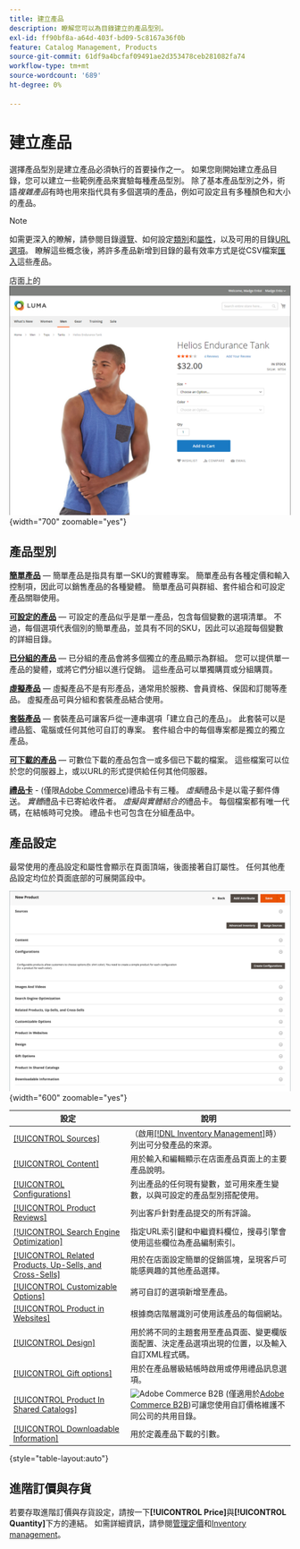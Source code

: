 ```yaml
---
title: 建立產品
description: 瞭解您可以為目錄建立的產品型別。
exl-id: ff90bf8a-a64d-403f-bd09-5c8167a36f0b
feature: Catalog Management, Products
source-git-commit: 61df9a4bcfaf09491ae2d353478ceb281082fa74
workflow-type: tm+mt
source-wordcount: '689'
ht-degree: 0%

---
```


# 建立產品

選擇產品型別是建立產品必須執行的首要操作之一。 如果您剛開始建立產品目錄，您可以建立一些範例產品來實驗每種產品型別。 除了基本產品型別之外，術語&#x200B;_複雜產品_&#x200B;有時也用來指代具有多個選項的產品，例如可設定且有多種顏色和大小的產品。

>[!NOTE]
>
>如需更深入的瞭解，請參閱目錄[導覽](navigation.md)、如何設定[類別](categories.md)和[屬性](product-attributes.md)，以及可用的目錄[URL選項](catalog-urls.md)。 瞭解這些概念後，將許多產品新增到目錄的最有效率方式是從CSV檔案[匯入](../systems/data-import.md)這些產品。

店面上的![產品頁面](./assets/storefront-product-page.png){width="700" zoomable="yes"}

## 產品型別

**[簡單產品](product-create-simple.md)** — 簡單產品是指具有單一SKU的實體專案。 簡單產品有各種定價和輸入控制項，因此可以銷售產品的各種變體。 簡單產品可與群組、套件組合和可設定產品關聯使用。

**[可設定的產品](product-create-configurable.md)** — 可設定的產品似乎是單一產品，包含每個變數的選項清單。 不過，每個選項代表個別的簡單產品，並具有不同的SKU，因此可以追蹤每個變數的詳細目錄。

**[已分組的產品](product-create-grouped.md)** — 已分組的產品會將多個獨立的產品顯示為群組。 您可以提供單一產品的變體，或將它們分組以進行促銷。 這些產品可以單獨購買或分組購買。

**[虛擬產品](product-create-virtual.md)** — 虛擬產品不是有形產品，通常用於服務、會員資格、保固和訂閱等產品。 虛擬產品可與分組和套裝產品結合使用。

**[套裝產品](product-create-bundle.md)** — 套裝產品可讓客戶從一連串選項「建立自己的產品」。 此套裝可以是禮品籃、電腦或任何其他可自訂的專案。 套件組合中的每個專案都是獨立的獨立產品。

**[可下載的產品](product-create-downloadable.md)** — 可數位下載的產品包含一或多個已下載的檔案。 這些檔案可以位於您的伺服器上，或以URL的形式提供給任何其他伺服器。

**[禮品卡](product-gift-card-create.md)** - (僅限[Adobe Commerce](../landing/home.md#product-editions))禮品卡有三種。 _虛擬_&#x200B;禮品卡是以電子郵件傳送。 _實體_&#x200B;禮品卡已寄給收件者。 _虛擬與實體結合的_&#x200B;禮品卡。 每個檔案都有唯一代碼，在結帳時可兌換。 禮品卡也可包含在分組產品中。

## 產品設定

最常使用的產品設定和屬性會顯示在頁面頂端，後面接著自訂屬性。 任何其他產品設定均位於頁面底部的可展開區段中。

![產品設定](./assets/product-settings.png){width="600" zoomable="yes"}

| 設定 | 說明 |
|--- |--- |
| [[!UICONTROL Sources]](../inventory-management/sources-assign-per-product.md) | （啟用[[!DNL Inventory Management]](../inventory-management/introduction.md)時）列出可分發產品的來源。 |
| [[!UICONTROL Content]](product-content.md) | 用於輸入和編輯顯示在店面產品頁面上的主要產品說明。 |
| [[!UICONTROL Configurations]](product-configurations.md) | 列出產品的任何現有變數，並可用來產生變數，以與可設定的產品型別搭配使用。 |
| [[!UICONTROL Product Reviews]](settings-advanced-product-reviews.md) | 列出客戶針對產品提交的所有評論。 |
| [[!UICONTROL Search Engine Optimization]](product-search-engine-optimization.md) | 指定URL索引鍵和中繼資料欄位，搜尋引擎會使用這些欄位為產品編制索引。 |
| [[!UICONTROL Related Products, Up-Sells, and Cross-Sells]](related-products-up-sells-cross-sells.md) | 用於在店面設定簡單的促銷區塊，呈現客戶可能感興趣的其他產品選擇。 |
| [[!UICONTROL Customizable Options]](settings-advanced-custom-options.md) | 將可自訂的選項新增至產品。 |
| [[!UICONTROL Product in Websites]](settings-basic-websites.md) | 根據商店階層識別可使用該產品的每個網站。 |
| [[!UICONTROL Design]](settings-advanced-design.md) | 用於將不同的主題套用至產品頁面、變更欄版面配置、決定產品選項出現的位置，以及輸入自訂XML程式碼。 |
| [[!UICONTROL Gift options]](product-gift-options.md) | 用於在產品層級結帳時啟用或停用禮品訊息選項。 |
| [[!UICONTROL Product In Shared Catalogs]](../b2b/catalog-shared.md) | ![Adobe Commerce B2B](../assets/b2b.svg) (僅適用於[Adobe Commerce B2B](../b2b/introduction.md))可讓您使用自訂價格維護不同公司的共用目錄。 |
| [[!UICONTROL Downloadable Information]](product-create-downloadable.md#step-5-complete-the-downloadable-information) | 用於定義產品下載的引數。 |

{style="table-layout:auto"}

## 進階訂價與存貨

若要存取進階訂價與存貨設定，請按一下&#x200B;**[!UICONTROL Price]**&#x200B;與&#x200B;**[!UICONTROL Quantity]**&#x200B;下方的連結。 如需詳細資訊，請參閱[管理定價](pricing-advanced.md)和[Inventory management](../inventory-management/introduction.md)。

